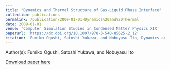 ```yaml
---
title: "Dynamics and Thermal Structure of Gas-Liquid Phase Interface"
collection: publications
permalink: /publication/2009-01-01-Dynamics%20and%20Thermal
date: 2009-01-01
venue: 'Computer Simulation Studies in Condensed Matter Physics XIX'
paperurl: 'https://dx.doi.org/10.1007/978-3-540-85625-2_12'
citation: 'Fumiko Ogushi, Satoshi Yukawa, and Nobuyasu Ito, Dynamics and Thermal Structure of Gas-Liquid Phase Interface, Computer Simulation Studies in Condensed Matter Physics XIX, 79-83, (2006)'
---
```


Author(s): Fumiko Ogushi, Satoshi Yukawa, and Nobuyasu Ito


<a href='https://dx.doi.org/10.1007/978-3-540-85625-2_12'>Download paper here</a>
